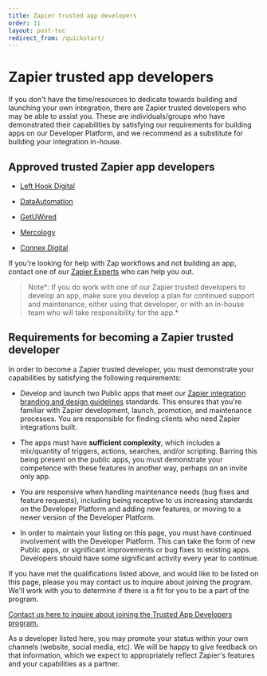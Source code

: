 ```yaml
---
title: Zapier trusted app developers
order: 11
layout: post-toc
redirect_from: /quickstart/
---
```



# Zapier trusted app developers

If you don't have the time/resources to dedicate towards building and launching your own integration, there are  Zapier trusted developers who may be able to assist you. These are individuals/groups who have demonstrated their capabilities by satisfying our requirements for building apps on our Developer Platform, and we recommend as a substitute for building your integration in-house. 

## Approved trusted Zapier app developers

* [Left Hook Digital](http://lefthookdigital.com/zapier-integration-developer-partner/)

* [DataAutomation](https://dataautomation.com/zapier-developer/)

* [GetUWired](https://www.getuwired.com/zapier-partner-page/)

* [Mercology](https://integration.mercology.net/)

* [Connex Digital](https://connex.digital/zapier-bpa/)

If you're looking for help with Zap workflows and not building an app, contact one of our [Zapier Experts](https://zapier.com/experts/) who can help you out.

> Note*: If you do work with one of our Zapier trusted developers to develop an app, make sure you develop a plan for continued support and maintenance, either using that developer, or with an in-house team who will take responsibility for the app.*

## Requirements for becoming a Zapier trusted developer

In order to become a Zapier trusted developer, you must demonstrate your capabilities by satisfying the following requirements:

* Develop and launch two Public apps that meet our [Zapier integration branding and design guidelines](https://platform.zapier.com/publish/intergration-brand-design-guidelines) standards. This ensures that you're familiar with Zapier development, launch, promotion, and maintenance processes. You are responsible for finding clients who need Zapier integrations built.

* The apps must have **sufficient complexity**, which includes a mix/quantity of triggers, actions, searches, and/or scripting. Barring this being present on the public apps, you must demonstrate your competence with these features in another way, perhaps on an invite only app.

* You are responsive when handling maintenance needs (bug fixes and feature requests), including being receptive to us increasing standards on the Developer Platform and adding new features, or moving to a newer version of the Developer Platform.

* In order to maintain your listing on this page, you must have continued involvement with the Developer Platform. This can take the form of new Public apps, or significant improvements or bug fixes to existing apps. Developers should have some significant activity every year to continue.

If you have met the qualifications listed above, and would like to be listed on this page, please you may contact us to inquire about joining the program. We'll work with you to determine if there is a fit for you to be a part of the program.

[Contact us here to inquire about joining the Trusted App Developers program.](mailto:[partners@zapier.com]?subject=Requested+addition+to+Zapier+Trusted+App+Developers+listing)

As a developer listed here, you may promote your status within your own channels (website, social media, etc). We will be happy to give feedback on that information, which we expect to appropriately reflect Zapier's features and your capabilities as a partner.
